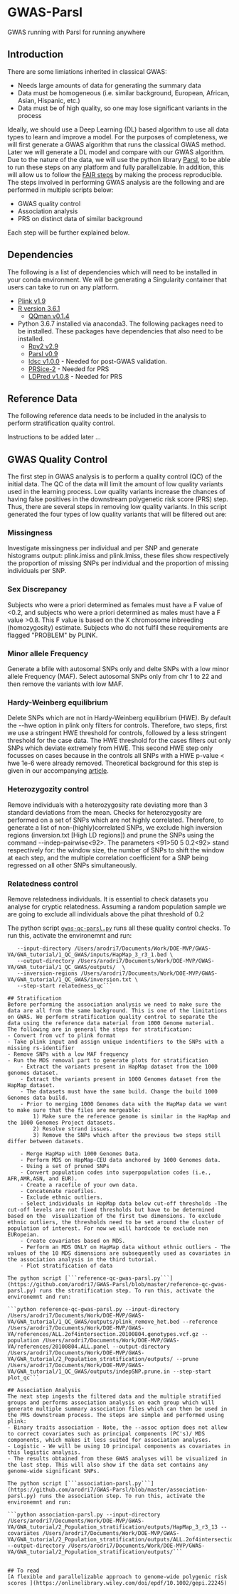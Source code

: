 # GWAS-Parsl
GWAS running with Parsl for running anywhere

## Introduction
There are some limiations inherited in classical GWAS:
- Needs large amounts of data for generating the summary data
- Data must be homogeneous (i.e. similar background, European, African, Asian, Hispanic, etc.)
- Data must be of high quality, so one may lose significant variants in the process

Ideally, we should use a Deep Learning (DL) based algorithm to use all data types to learn and improve a model.
For the purposes of completeness, we will first generate a GWAS algorithm that runs the classical GWAS method. Later we will generate a DL model and compare with our GWAS algorithm.
Due to the nature of the data, we will use the python library [Parsl](https://parsl.readthedocs.io/en/stable/), to be able to run these steps on any platform and fully parallelizable. In addition, this will allow us to follow the [FAIR steps](https://journals.plos.org/plosone/article?id=10.1371/journal.pone.0213013) by making the process reproducible.
The steps involved in performing GWAS analysis are the following and are performed in multiple scripts below:
- GWAS quality control
- Association analysis
- PRS on distinct data of similar background

Each step will be further explained below.

## Dependencies
The following is a list of dependencies which will need to be installed in your conda environment. We will be generating a Singularity container that users can take to run on any platform.
- [Plink v1.9](https://www.cog-genomics.org/plink/1.9/)
- [R version 3.6.1](https://www.r-project.org)
    - [QQman v0.1.4](https://cran.r-project.org/web/packages/qqman/index.html)
- Python 3.6.7 installed via anaconda3. The following packages need to be installed. These packages have dependencies that also need to be installed.
    - [Rpy2 v2.9](https://rpy2.readthedocs.io/en/latest/)
    - [Parsl v0.9](https://parsl.readthedocs.io/en/stable/)
    - [ldsc v1.0.0](https://github.com/bulik/ldsc/wiki/Heritability-and-Genetic-Correlation) - Needed for post-GWAS validation.
    - [PRSice-2](https://github.com/choishingwan/PRSice) - Needed for PRS
    - [LDPred v1.0.8](https://github.com/bvilhjal/ldpred) - Needed for PRS

## Reference Data
The following reference data needs to be included in the analysis to perform stratification quality control.

Instructions to be added later ...

## GWAS Quality Control
The first step in GWAS analysis is to perform a quality control (QC) of the initial data. The QC of the data will limit the amount of low quality variants used in the learning process. Low quality variants increase the chances of having false positives in the downstream polygenetic risk score (PRS) step. Thus, there are several steps in removing low quality variants.
In this script generated the four types of low quality variants that will be filtered out are:

### Missingness
Investigate missingness per individual and per SNP and generate histograms output: plink.imiss and plink.lmiss, these files show respectively the proportion of missing SNPs per individual and the proportion of missing individuals per SNP.

### Sex Discrepancy
Subjects who were a priori determined as females must have a F value of <0.2, and subjects who were a priori determined as males must have a F value >0.8. This F value is based on the X chromosome inbreeding (homozygosity) estimate. Subjects who do not fulfil these requirements are flagged "PROBLEM" by PLINK.

### Minor allele Frequency
Generate a bfile with autosomal SNPs only and delte SNPs with a low minor allele Frequency (MAF). Select autosomal SNPs only from chr 1 to 22 and then remove the variants with low MAF.

### Hardy-Weinberg equilibrium
Delete SNPs which are not in Hardy-Weinberg equilibrium (HWE). By default the --hwe option in plink only filters for controls. Therefore, two steps, first we use a stringent HWE threshold for controls, followed by a less stringent threshold for the case data. The HWE threshold for the cases filters out only SNPs which deviate extremely from HWE. This second HWE step only focusses on cases because in the controls all SNPs with a HWE p-value < hwe 1e-6 were already removed. Theoretical background for this step is given in our accompanying [article](https://www.ncbi.nlm.nih.gov/pubmed/29484742).

### Heterozygozity control
Remove individuals with a heterozygosity rate deviating more than 3 standard deviations from the mean.
Checks for heterozygosity are performed on a set of SNPs which are not highly correlated. Therefore, to generate a list of non-(highly)correlated SNPs, we exclude high inversion regions (inversion.txt [High LD regions]) and prune the SNPs using the command --indep-pairwise<92>. The parameters <91>50 5 0.2<92> stand respectively for: the window size, the number of SNPs to shift the window at each step, and the multiple correlation coefficient for a SNP being regressed on all other SNPs simultaneously.

### Relatedness control
Remove relatedness individuals. It is essential to check datasets you analyse for cryptic relatedness. Assuming a random population sample we are going to exclude all individuals above the pihat threshold of 0.2

The python script [```gwas-qc-parsl.py```](https://github.com/arodri7/GWAS-Parsl/blob/master/gwas-qc-parsl.py) runs all these quality control checks. To run this, activate the environemnt and run:

```#python gwas-qc-parsl.py \
   --input-directory /Users/arodri7/Documents/Work/DOE-MVP/GWAS-VA/GWA_tutorial/1_QC_GWAS/inputs/HapMap_3_r3_1.bed \ 
   --output-directory /Users/arodri7/Documents/Work/DOE-MVP/GWAS-VA/GWA_tutorial/1_QC_GWAS/outputs/  \
   --inversion-regions /Users/arodri7/Documents/Work/DOE-MVP/GWAS-VA/GWA_tutorial/1_QC_GWAS/inversion.txt \
   --step-start relatedness_qc```

## Stratification
Before performing the association analysis we need to make sure the data are all from the same background. This is one of the limitations on GWAS. We perform stratification quality control to separate the data using the reference data material from 1000 Genome material.
The following are in general the steps for stratification:
- Convert from vcf to plink format
- Take plink input and assign unique indentifiers to the SNPs with a missing rs-identifier
- Remove SNPs with a low MAF frequency
- Run the MDS removal part to generate plots for stratification
    - Extract the variants present in HapMap dataset from the 1000 genomes dataset.
    - Extract the variants present in 1000 Genomes dataset from the HapMap dataset.
    - The datasets must have the same build. Change the build 1000 Genomes data build.
    - Prior to merging 1000 Genomes data with the HapMap data we want to make sure that the files are mergeable:
        1) Make sure the reference genome is similar in the HapMap and the 1000 Genomes Project datasets.
        2) Resolve strand issues.
        3) Remove the SNPs which after the previous two steps still differ between datasets.

    - Merge HapMap with 1000 Genomes Data.
    - Perform MDS on HapMap-CEU data anchored by 1000 Genomes data.
    - Using a set of pruned SNPs
    - Convert population codes into superpopulation codes (i.e., AFR,AMR,ASN, and EUR).
    - Create a racefile of your own data.
    - Concatenate racefiles.
    - Exclude ethnic outliers.
    - Select individuals in HapMap data below cut-off thresholds -The cut-off levels are not fixed thresholds but have to be determined based on the  visualization of the first two dimensions. To exclude ethnic outliers, the thresholds need to be set around the cluster of population of interest. For now we will hardcode to exclude non EURopeian. 
    - Create covariates based on MDS.
    - Perform an MDS ONLY on HapMap data without ethnic outliers - The values of the 10 MDS dimensions are subsequently used as covariates in the association analysis in the third tutorial.
    - Plot stratification of data
    
The python script [```reference-qc-gwas-parsl.py```](https://github.com/arodri7/GWAS-Parsl/blob/master/reference-qc-gwas-parsl.py) runs the stratification step. To run this, activate the environemnt and run:

```python reference-qc-gwas-parsl.py --input-directory /Users/arodri7/Documents/Work/DOE-MVP/GWAS-VA/GWA_tutorial/1_QC_GWAS/outputs/plink_remove_het.bed --reference /Users/arodri7/Documents/Work/DOE-MVP/GWAS-VA/references/ALL.2of4intersection.20100804.genotypes.vcf.gz --population /Users/arodri7/Documents/Work/DOE-MVP/GWAS-VA/references/20100804.ALL.panel --output-directory /Users/arodri7/Documents/Work/DOE-MVP/GWAS-VA/GWA_tutorial/2_Population_stratification/outputs/ --prune /Users/arodri7/Documents/Work/DOE-MVP/GWAS-VA/GWA_tutorial/1_QC_GWAS/outputs/indepSNP.prune.in --step-start plot_qc```

## Association Analysis
The next step ingests the filtered data and the multiple stratified groups and performs association analysis on each group which will generate multiple summary association files which can then be used in the PRS downstream process. The steps are simple and performed using plink:
- Binary traits association - Note, the --assoc option does not allow to correct covariates such as principal components (PC's)/ MDS components, which makes it less suited for association analyses.
- Logistic - We will be using 10 principal components as covariates in this logistic analysis.
- The results obtained from these GWAS analyses will be visualized in the last step. This will also show if the data set contains any genome-wide significant SNPs.

The python script [```association-parsl.py```](https://github.com/arodri7/GWAS-Parsl/blob/master/association-parsl.py) runs the association step. To run this, activate the environemnt and run:

```python association-parsl.py --input-directory /Users/arodri7/Documents/Work/DOE-MVP/GWAS-VA/GWA_tutorial/2_Population_stratification/outputs/HapMap_3_r3_13 --covariates /Users/arodri7/Documents/Work/DOE-MVP/GWAS-VA/GWA_tutorial/2_Population_stratification/outputs/ALL.2of4intersection.20100804.genotypes.1kG_MDS.covariants.txt --output-directory /Users/arodri7/Documents/Work/DOE-MVP/GWAS-VA/GWA_tutorial/2_Population_stratification/outputs/```


## To read
[A flexible and parallelizable approach to genome‐wide polygenic risk scores ](https://onlinelibrary.wiley.com/doi/epdf/10.1002/gepi.22245)
